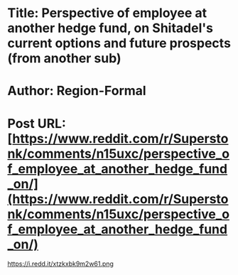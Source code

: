 # Title: Perspective of employee at another hedge fund, on Shitadel's current options and future prospects (from another sub)
# Author: Region-Formal
# Post URL: [https://www.reddit.com/r/Superstonk/comments/n15uxc/perspective_of_employee_at_another_hedge_fund_on/](https://www.reddit.com/r/Superstonk/comments/n15uxc/perspective_of_employee_at_another_hedge_fund_on/)


https://i.redd.it/xtzkxbk9m2w61.png